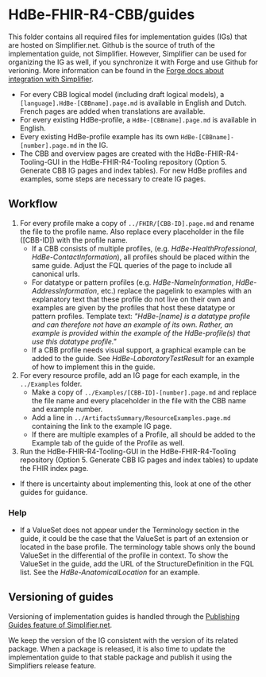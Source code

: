 # HdBe-FHIR-R4-CBB/guides
This folder contains all required files for implementation guides (IGs) that are hosted on Simplifier.net. Github is the source of truth of the implementation guide, not Simplifier. However, Simplifier can be used for organizing the IG as well, if you synchronize it with Forge and use Github for verioning. More information can be found in the [Forge docs about integration with Simplifier](https://docs.fire.ly/projects/Forge/features/IntegrationwithSimplifier.html).

- For every CBB logical model (including draft logical models), a `[language].HdBe-[CBBname].page.md` is available in English and Dutch. French pages are added when translations are available. 
- For every existing HdBe-profile, a `HdBe-[CBBname].page.md` is available in English.
- Every existing HdBe-profile example has its own `HdBe-[CBBname]-[number].page.md` in the IG.
- The CBB and overview pages are created with the HdBe-FHIR-R4-Tooling-GUI in the HdBe-FHIR-R4-Tooling repository (Option 5. Generate CBB IG pages and index tables). For new HdBe profiles and examples, some steps are necessary to create IG pages.

## Workflow
1. For every profile make a copy of `../FHIR/[CBB-ID].page.md` and rename the file to the profile name. Also replace every placeholder in the file ([CBB-ID]) with the profile name.
    - If a CBB consists of multiple profiles, (e.g. _HdBe-HealthProfessional_, _HdBe-ContactInformation_), all profiles should be placed within the same guide. Adjust the FQL queries of the page to include all canonical urls. 
    - For datatype or pattern profiles (e.g. _HdBe-NameInformation_, _HdBe-AddressInformation_, etc.) replace the pagelink to examples with an explanatory text that these profile do not live on their own and examples are given by the profiles that host these datatype or pattern profiles. Template text: _"HdBe-[name] is a datatype profile and can therefore not have an example of its own. Rather, an example is provided within the example of the HdBe-profile(s) that use this datatype profile."_ 
    - If a CBB profile needs visual support, a graphical example can be added to the guide. See _HdBe-LaboratoryTestResult_ for an example of how to implement this in the guide. 
3. For every resource profile, add an IG page for each example, in the `../Examples` folder. 
    - Make a copy of `../Examples/[CBB-ID]-[number].page.md` and replace the file name and every placeholder in the file with the CBB name and example number.
    - Add a line in `../ArtifactsSummary/ResourceExamples.page.md` containing the link to the example IG page.
    - If there are multiple examples of a Profile, all should be added to the Example tab of the guide of the Profile as well. 
4. Run the HdBe-FHIR-R4-Tooling-GUI in the HdBe-FHIR-R4-Tooling repository (Option 5. Generate CBB IG pages and index tables) to update the FHIR index page.

* If there is uncertainty about implementing this, look at one of the other guides for guidance.

### Help
- If a ValueSet does not appear under the Terminology section in the guide, it could be the case that the ValueSet is part of an extension or located in the base profile. The terminology table shows only the bound ValueSet in the differential of the profile in context. To show the ValueSet in the guide, add the URL of the StructureDefinition in the FQL list. See the _HdBe-AnatomicalLocation_ for an example.

## Versioning of guides
Versioning of implementation guides is handled through the [Publishing Guides feature of Simplifier.net](https://docs.fire.ly/projects/Simplifier/implementation_guide/simplifierPublishedGuides.html).

We keep the version of the IG consistent with the version of its related package. When a package is released, it is also time to update the implementation guide to that stable package and publish it using the Simplifiers release feature.
